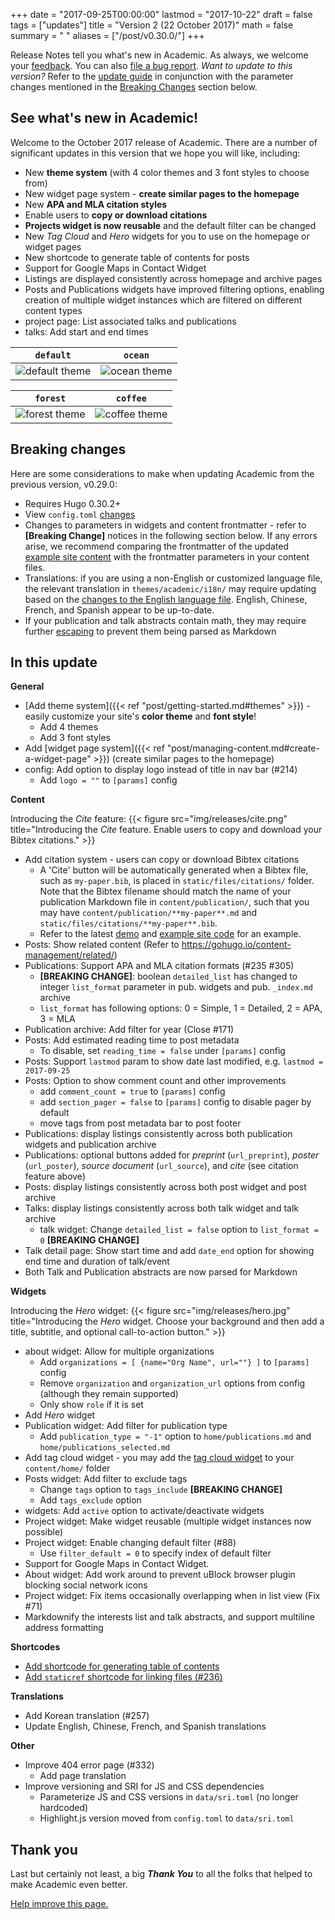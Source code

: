+++
date = "2017-09-25T00:00:00"
lastmod = "2017-10-22"
draft = false
tags = ["updates"]
title = "Version 2 (22 October 2017)"
math = false
summary = " "
aliases = ["/post/v0.30.0/"]
+++

Release Notes tell you what's new in Academic. As always, we welcome your [feedback](https://github.com/gcushen/hugo-academic/issues). You can also [file a bug report](https://github.com/gcushen/hugo-academic/issues). *Want to update to this version?* Refer to the [update guide](https://sourcethemes.com/academic/post/getting-started/#updating) in conjunction with the parameter changes mentioned in the [Breaking Changes](#breaking-changes) section below.

## See what's new in Academic!

Welcome to the October 2017 release of Academic. There are a number of significant updates in this version that we hope you will like, including:

- New **theme system** (with 4 color themes and 3 font styles to choose from)
- New widget page system - **create similar pages to the homepage**
- New **APA and MLA citation styles**
- Enable users to **copy or download citations**
- **Projects widget is now reusable** and the default filter can be changed
- New *Tag Cloud* and *Hero* widgets for you to use on the homepage or widget pages
- New shortcode to generate table of contents for posts
- Support for Google Maps in Contact Widget
- Listings are displayed consistently across homepage and archive pages
- Posts and Publications widgets have improved filtering options, enabling creation of multiple widget instances which are filtered on different content types
- project page: List associated talks and publications
- talks: Add start and end times

| `default` | `ocean` |
| --- | --- |
| ![default theme](https://raw.githubusercontent.com/gcushen/hugo-academic/master/images/theme-default.png)| ![ocean theme](https://raw.githubusercontent.com/gcushen/hugo-academic/master/images/theme-ocean.png) |

| `forest` | `coffee` |
| --- | --- |
| ![forest theme](https://raw.githubusercontent.com/gcushen/hugo-academic/master/images/theme-forest.png) | ![coffee theme](https://raw.githubusercontent.com/gcushen/hugo-academic/master/images/theme-coffee-playfair.png) |


## Breaking changes

Here are some considerations to make when updating Academic from the previous version, v0.29.0:

- Requires Hugo 0.30.2+
-  View `config.toml` [changes](https://github.com/gcushen/hugo-academic/compare/v0.29.0...v2.0.0#diff-991d2a2fe208cdee83955ad6e9a323a7)
- Changes to parameters in widgets and content frontmatter - refer to **[Breaking Change]** notices in the following section below. If any errors arise, we recommend comparing the frontmatter of the updated [example site content](https://github.com/gcushen/hugo-academic/tree/v2.0.0/exampleSite/content) with the frontmatter parameters in your content files.
- Translations: if you are using a non-English or customized language file, the relevant translation in `themes/academic/i18n/` may require updating based on the [changes to the English language file](https://github.com/gcushen/hugo-academic/compare/v0.29.0...v2.0.0#diff-916a95a0463ea1bd7c2d26bd73fbc9b2). English, Chinese, French, and Spanish appear to be up-to-date.
- If your publication and talk abstracts contain math, they may require further [escaping](https://sourcethemes.com/academic/post/writing-markdown-latex/#rm-latex-math) to prevent them being parsed as Markdown

## In this update

**General**

- [Add theme system]({{< ref "post/getting-started.md#themes" >}}) - easily customize your site's **color theme** and **font style**!
  - Add 4 themes
  - Add 3 font styles
- Add [widget page system]({{< ref "post/managing-content.md#create-a-widget-page" >}}) (create similar pages to the homepage)
- config: Add option to display logo instead of title in nav bar (#214)
  - Add `logo = ""` to `[params]` config

**Content**

Introducing the *Cite* feature:
{{< figure src="img/releases/cite.png" title="Introducing the *Cite* feature. Enable users to copy and download your Bibtex citations." >}}

- Add citation system - users can copy or download Bibtex citations
  - A 'Cite' button will be automatically generated when a Bibtex file, such as `my-paper.bib`, is placed in `static/files/citations/` folder. Note that the Bibtex filename should match the name of your publication Markdown file in `content/publication/`, such that you may have `content/publication/**my-paper**.md` and `static/files/citations/**my-paper**.bib`.
  - Refer to the latest [demo](https://sourcethemes.com/academic/) and [example site code](https://github.com/gcushen/hugo-academic/tree/master/exampleSite) for an example.
- Posts: Show related content (Refer to https://gohugo.io/content-management/related/)
- Publications: Support APA and MLA citation formats (#235 #305)
  - **[BREAKING CHANGE]**: boolean `detailed_list` has changed to
  integer `list_format` parameter in pub. widgets and pub. `_index.md` archive
  - `list_format` has following options: 0 = Simple, 1 = Detailed, 2 = APA, 3 = MLA
- Publication archive: Add filter for year (Close #171)
- Posts: Add estimated reading time to post metadata  
  - To disable, set `reading_time = false` under `[params]` config
- Posts: Support `lastmod` param to show date last modified, e.g. `lastmod = 2017-09-25`
- Posts: Option to show comment count and other improvements
  * add `comment_count = true` to `[params]` config
  * add `section_pager = false` to `[params]` config to disable pager by default
  * move tags from post metadata bar to post footer
- Publications: display listings consistently across both publication widgets and publication archive
- Publications: optional buttons added for *preprint* (`url_preprint`), *poster* (`url_poster`), *source document* (`url_source`), and *cite* (see citation feature above)
- Posts: display listings consistently across both post widget and post archive
- Talks: display listings consistently across both talk widget and talk archive
  - talk widget: Change `detailed_list = false` option to `list_format = 0` **[BREAKING CHANGE]**
- Talk detail page: Show start time and add `date_end` option for showing end time and duration of talk/event
- Both Talk and Publication abstracts are now parsed for Markdown

**Widgets**

Introducing the *Hero* widget:
{{< figure src="img/releases/hero.jpg" title="Introducing the *Hero* widget. Choose your background and then add a title, subtitle, and optional call-to-action button." >}}

- about widget: Allow for multiple organizations
  - Add `organizations = [ {name="Org Name", url=""} ]` to `[params]` config
  - Remove `organization` and `organization_url` options from config (although they remain supported)
  - Only show `role` if it is set
- Add *Hero* widget
- Publication widget: Add filter for publication type
  - Add `publication_type = "-1"` option to `home/publications.md` and `home/publications_selected.md`
- Add tag cloud widget - you may add the [tag cloud widget](https://raw.githubusercontent.com/gcushen/hugo-academic/master/exampleSite/content/home/tags.md) to your `content/home/` folder
- Posts widget: Add filter to exclude tags
  - Change `tags` option to `tags_include` **[BREAKING CHANGE]**
  - Add `tags_exclude` option
- widgets: Add `active` option to activate/deactivate widgets
- Project widget: Make widget reusable (multiple widget instances now possible)
- Project widget: Enable changing default filter (#88)
  - Use `filter_default = 0` to specify index of default filter
- Support for Google Maps in Contact Widget.
- About widget: Add work around to prevent uBlock browser plugin blocking social network icons
- Project widget: Fix items occasionally overlapping when in list view (Fix #71) 
- Markdownify the interests list and talk abstracts, and support multiline address formatting

**Shortcodes**

- [Add shortcode for generating table of contents](https://sourcethemes.com/academic/post/writing-markdown-latex/#table-of-contents)
- [Add `staticref` shortcode for linking files (#236)](https://sourcethemes.com/academic/post/writing-markdown-latex/#links)

**Translations**

- Add Korean translation (#257)
- Update English, Chinese, French, and Spanish translations

**Other**

- Improve 404 error page (#332)
  - Add page translation
- Improve versioning and SRI for JS and CSS dependencies
  - Parameterize JS and CSS versions in `data/sri.toml` (no longer hardcoded)
  - Highlight.js version moved from `config.toml` to `data/sri.toml`

## Thank you

Last but certainly not least, a big **_Thank You_** to all the folks that helped to make Academic even better.

[Help improve this page.](http://prose.io/#sourcethemes/academic-www/edit/master/content/post/v2.0.0.md)

